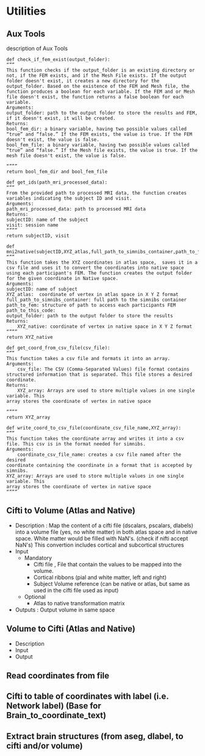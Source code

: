 # Utilities 

## Aux Tools 
description of Aux Tools 
```
def check_if_fem_exist(output_folder):
“””
This function checks if the output_folder is an existing directory or not, if the FEM exists, and if the Mesh File exists. If the output folder doesn't exist, it creates a new directory for the output_folder. Based on the existence of the FEM and Mesh file, the function produces a boolean for each variable. If the FEM and or Mesh file doesn't exist, the function returns a false boolean for each variable. 
Arguments:
output_folder: path to the output folder to store the results and FEM, if it doesn't exist, it will be created. 
Returns: 
bool_fem_dir: a binary variable, having two possible values called “true” and “false.” If the FEM exists, the value is true. If the FEM doesn't exist, the value is false. 
bool_fem_file: a binary variable, having two possible values called “true” and “false.” If the Mesh file exists, the value is true. If the mesh file doesn't exist, the value is false.

“”””
return bool_fem_dir and bool_fem_file
```
```
def get_ids(path_mri_processed_data):
“””
From the provided path to processed MRI data, the function creates variables indicating the subject ID and visit. 
Arguments:
path_mri_processed_data: path to processed MRI data
Returns: 
subjectID: name of the subject
visit: session name
“”””
return subjectID, visit
```
```
def mni2native(subjectID,XYZ_atlas,full_path_to_simnibs_container,path_to_fem,path_to_this_code,output_folder):
“””
This function takes the XYZ coordinates in atlas space,  saves it in a csv file and uses it to convert the coordinates into native space using each participant's FEM. The function creates the output folder for the given coordinate in Native space. 
Arguments:
subjectID: name of subject
XYZ_atlas:  coordinate of vertex in atlas space in X Y Z format 
full_path_to_simnibs_container: full path to the simnibs container 
path_to_fem: structure of path to access each participants FEM 
path_to_this_code:
output_folder: path to the output folder to store the results
Returns: 
	XYZ_native: coordinate of vertex in native space in X Y Z format 
“”””
return XYZ_native
```
```
def get_coord_from_csv_file(csv_file):
“””
This function takes a csv file and formats it into an array. 
Arguments:
	csv_file: The CSV (Comma-Separated Values) file format contains structured information that is separated. This file stores a desired coordinate. 
Returns: 
	XYZ_array: Arrays are used to store multiple values in one single variable. This 
array stores the coordinate of vertex in native space

“”””
return XYZ_array
```
```
def write_coord_to_csv_file(coordinate_csv_file_name,XYZ_array):
“””
This function takes the coordinate array and writes it into a csv file. This csv is in the format needed for simnibs. 
Arguments:
	coordinate_csv_file_name: creates a csv file named after the desired 
coordinate containing the coordinate in a format that is accepted by simnibs. 
XYZ_array: Arrays are used to store multiple values in one single variable. This 
array stores the coordinate of vertex in native space
“”””
```


## Cifti to Volume (Atlas and Native)
- Description : Map the content of a cifti file (dscalars, pscalars, dlabels) into a volume file (yes, no white matter) in both atlas space and in native space. White matter would be filled with NaN's. (check if nifti accept NaN's)
This convertion includes cortical and subcortical structures
- Input
    - Mandatory
      - Cifti file , File that contain the values to be mapped into the volume. 
      - Cortical ribbons (pial and white matter, left and right)
      - Subject Volume reference (can be native or atlas, but same as used in the cifti file used as input)
    - Optional
      - Atlas to native transformation matrix
- Outputs : Output volume in same space 

## Volume to Cifti (Atlas and Native)
- Description
- Input
- Output
## Read coordinates from file
## Cifti to table of coordinates with label (i.e. Network label) (Base for Brain_to_coordinate_text)
## Extract brain structures (from aseg, dlabel, to cifti and/or volume)
